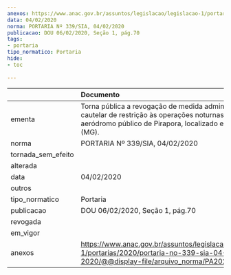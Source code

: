 ```yaml
---
anexos: https://www.anac.gov.br/assuntos/legislacao/legislacao-1/portarias/2020/portaria-no-339-sia-04-02-2020/@@display-file/arquivo_norma/PA2020-0339.pdf
data: 04/02/2020
norma: PORTARIA Nº 339/SIA, 04/02/2020
publicacao: DOU 06/02/2020, Seção 1, pág.70
tags:
- portaria
tipo_normatico: Portaria
hide: 
- toc 
 
---
```


|                    | Documento                                                                                                                                                     |
|:-------------------|:--------------------------------------------------------------------------------------------------------------------------------------------------------------|
| ementa             | Torna pública a revogação de medida administrativa cautelar de restrição às operações noturnas no aeródromo público de Pirapora, localizado em Pirapora (MG). |
| norma              | PORTARIA Nº 339/SIA, 04/02/2020                                                                                                                               |
| tornada_sem_efeito |                                                                                                                                                               |
| alterada           |                                                                                                                                                               |
| data               | 04/02/2020                                                                                                                                                    |
| outros             |                                                                                                                                                               |
| tipo_normatico     | Portaria                                                                                                                                                      |
| publicacao         | DOU 06/02/2020, Seção 1, pág.70                                                                                                                               |
| revogada           |                                                                                                                                                               |
| em_vigor           |                                                                                                                                                               |
| anexos             | https://www.anac.gov.br/assuntos/legislacao/legislacao-1/portarias/2020/portaria-no-339-sia-04-02-2020/@@display-file/arquivo_norma/PA2020-0339.pdf           |